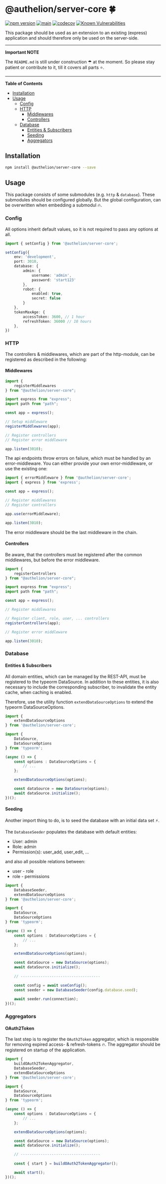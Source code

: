 # @authelion/server-core 🍀

[![npm version](https://badge.fury.io/js/@authelion%2Fserver-core.svg)](https://badge.fury.io/js/@authelion%2Fserver-core)
[![main](https://github.com/Tada5hi/authelion/actions/workflows/main.yml/badge.svg)](https://github.com/Tada5hi/authelion/actions/workflows/main.yml)
[![codecov](https://codecov.io/gh/Tada5hi/authelion/branch/master/graph/badge.svg?token=FHE347R1NW)](https://codecov.io/gh/Tada5hi/authelion)
[![Known Vulnerabilities](https://snyk.io/test/github/Tada5hi/authelion/badge.svg)](https://snyk.io/test/github/Tada5hi/authelion)

This package should be used as an extension to an existing (express) application and
should therefore only be used on the server-side.

---
**Important NOTE**

The `README.md` is still under construction ☂ at the moment. 
So please stay patient or contribute to it, till it covers all parts ⭐.

---

**Table of Contents**

- [Installation](#installation)
- [Usage](#usage)
  - [Config](#config)
  - [HTTP](#http)
    - [Middlewares](#middlewares)
    - [Controllers](#controllers)
  - [Database](#database)
    - [Entities & Subscribers](#entities--subscribers)
    - [Seeding](#seeding)
    - [Aggregators](#aggregators)
  
## Installation

```sh
npm install @authelion/server-core --save
```

## Usage

This package consists of some submodules (e.g. `http` & `database`). These submodules should
be configured globally.
But the global configuration, can be overwritten when embedding a submodul 🔥.

### Config
All options inherit default values, so it is not required to pass any options at all.

```typescript
import { setConfig } from '@authelion/server-core';

setConfig({
    env: 'development',
    port: 3010,
    database: {
        admin: {
            username: 'admin',
            password: 'start123'
        },
        robot: {
            enabled: true,
            secret: false
        }
    },
    tokenMaxAge: {
        accessToken: 3600, // 1 hour
        refreshToken: 36000 // 10 hours
    },
})
```

### HTTP

The controllers & middlewares, which are part of the http-module,
can be registered as described in the following:

#### Middlewares

```typescript
import {
    registerMiddlewares
} from "@authelion/server-core";

import express from "express";
import path from "path";

const app = express();

// Setup middleware
registerMiddlewares(app);

// Register controllers
// Register error middleware

app.listen(3010);
```

The api endpoints throw errors on failure, which must be handled by an error-middleware.
You can either provide your own error-middleware, or use the existing one:

```typescript
import { errorMiddleware } from '@authelion/server-core';
import { express } from 'express';

const app = express();

// Register middlewares
// Register controllers

app.use(errorMiddleware);

app.listen(3010);
```

The error middleware should be the last middleware in the chain.

#### Controllers

Be aware, that the controllers must be registered after the common middlewares, but before the error middleware.

```typescript
import {
    registerControllers
} from "@authelion/server-core";

import express from "express";
import path from "path";

const app = express();

// Register middlewares

// Register client, role, user, ... controllers
registerControllers(app);

// Register error middleware

app.listen(3010);
```

### Database

#### Entities & Subscribers

All domain entities, which can be managed by the REST-API, must be registered to 
the typeorm DataSource.
In addition to these entities, it is also necessary to include the corresponding subscriber,
to invalidate the entity cache, when caching is enabled.

Therefore, use the utility function `extendDataSourceOptions` to extend the typeorm DataSourceOptions.

```typescript
import {
    extendDataSourceOptions
} from '@authelion/server-core';

import { 
    DataSource,
    DataSourceOptions
} from 'typeorm';

(async () => {
    const options : DataSourceOptions = {
        // ...
    };

    extendDataSourceOptions(options);

    const dataSource = new DataSource(options);
    await dataSource.initialize();
})();
```

#### Seeding

Another import thing to do, is to seed the database with an initial data set ⚡.

The `DatabaseSeeder` populates the database with default entities:
- User: admin
- Role: admin
- Permission(s): user_add, user_edit, ...

and also all possible relations between:
- user - role 
- role - permissions

```typescript
import {
    DatabaseSeeder,
    extendDataSourceOptions
} from '@authelion/server-core';

import {
    DataSource,
    DataSourceOptions
} from 'typeorm';

(async () => {
    const options : DataSourceOptions = {
        // ...
    };

    extendDataSourceOptions(options);

    const dataSource = new DataSource(options);
    await dataSource.initialize();
    
    // ------------------------------------

    const config = await useConfig();
    const seeder = new DatabaseSeeder(config.database.seed);
    
    await seeder.run(connection);
})();
```
### Aggregators

#### OAuth2Token

The last step is to register the `OAuth2Token` aggregator, which is responsible for removing expired 
access- & refresh-tokens 🔥.
The aggregator should be registered on startup of the application.

```typescript
import {
    buildOAuth2TokenAggregator,
    DatabaseSeeder,
    extendDataSourceOptions
} from '@authelion/server-core';

import {
    DataSource,
    DataSourceOptions
} from 'typeorm';

(async () => {
    const options : DataSourceOptions = {
        // ...
    };

    extendDataSourceOptions(options);

    const dataSource = new DataSource(options);
    await dataSource.initialize();

    // ------------------------------------
    
    const { start } = buildOAuth2TokenAggregator();

    await start();
})();
```

